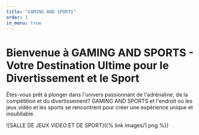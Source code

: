 ```yaml
---
title: "GAMING AND SPORTS"
order: 1
in_menu: true
---
```

# Bienvenue à GAMING AND SPORTS - Votre Destination Ultime pour le Divertissement et le Sport

Êtes-vous prêt à plonger dans l'univers passionnant de l'adrénaline, de la compétition et du divertissement? GAMING AND SPORTS et l'endroit où les jeux vidéo et les sports se rencontrent pour créer une expérience unique et inoubliable.


![SALLE DE JEUX VIDEO ET DE SPORT]({% link images/1.png %}) 